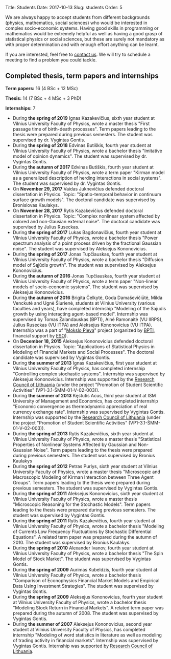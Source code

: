 Title: Students
Date: 2017-10-13
Slug: students
Order: 5

We are always happy to accept students from different backgrounds
(physics, mathematics, social sciences) who would be interested in complex
socio-economic systems. Having good skills in programming or mathematics
would be extremely helpful as well as having a good grasp of statistical
physics or social sciences, but these are surely not mandatory as with
proper determination and with enough effort anything can be learnt.

If you are interested, feel free to [contact us]({filename}/pages/about.md).
We will try to schedule a meeting to find a problem you could tackle.

## Completed thesis, term papers and internships

**Term papers:** 16 (4 BSc + 12 MSc)

**Thesis:** 14 (7 BSc + 4 MSc + 3 PhD)

**Internships:** 7

* During **the spring of 2019** Ignas Kazakevičius, sixth year student
at Vilnius University Faculty of Physics, wrote a master thesis "First
passage time of birth-death processes". Term papers leading to the
thesis were prepared during previous semesters. The student was
supervised by dr. Vygintas Gontis.
* During **the spring of 2018** Edvinas Butiškis, fourth year student
at Vilnius University Faculty of Physics, wrote a bachelor thesis
"Imitative model of opinion dynamics". The student was supervised by
dr. Vygintas Gontis.
* During **the autumn of 2017** Edvinas Butiškis, fourth year student
at Vilnius University Faculty of Physics, wrote a term paper "Kirman
model as a generalized description of herding interactions in social
systems". The student was supervised by dr. Vygintas Gontis.
* On **November 29, 2017** Vaidas Juknevičius defended doctoral
dissertation in Physics. Topic: "Spatio-temporal behavior in continuum
surface growth models". The doctoral candidate was supervised by
Bronislovas Kaulakys.
* On **November 28, 2017** Rytis Kazakevičius defended doctoral
dissertation in Physics. Topic: "Complex nonlinear system affected by
colored and non-Gausian external noise". The doctoral candidate was
supervised by Julius Ruseckas.
* During **the spring of 2017** Lukas Bagdonavičius, fourth year student
at Vilnius University Faculty of Physics, wrote a bachelor thesis "Power
spectrum analysis of a point process driven by the fractional Gaussian
noise". The student was supervised by Aleksejus Kononovicius.
* During **the spring of 2017** Jonas Tupčiauskas, fourth year student
at Vilnius University Faculty of Physics, wrote a bachelor thesis
"Diffusion model of Sąjūdis growth". The student was supervised by
Aleksejus Kononovicius.
* During **the autumn of 2016** Jonas Tupčiauskas, fourth year student
at Vilnius University Faculty of Physics, wrote a term paper "Non-linear
models of socio-economic systems". The student was supervised by Aleksejus
Kononovicius.
* During **the autumn of 2016** Brigita Čelkytė, Goda Damaševičiūtė,
Milda Venckutė and Ugnė Šiurienė, students at Vilnius University
(various faculties and years), have completed internship "Modeling of
the Sajudis growth by using interacting agent-based model". Internship
was supervised by Tomas Žalandauskas (BPTI), Ainė Ramonaitė (VU
IIRPS), Julius Ruseckas (VU ITPA) and Aleksejus Kononovicius (VU
ITPA). Internship was a part of "[Mokslo Pieva](http://mokslopieva.lt)"
project (organized by [BPTI](http://bpti.eu), financial support by
[ESO](http://www.eso.lt)).
* On **December 18, 2015** Aleksejus Kononovicius defended doctoral
dissertation in Physics. Topic:  "Applications of Statistical Physics
in Modeling of Financial Markets and Social Processes". The doctoral
candidate was supervised by Vygintas Gontis.
* During **the summer of 2013** Ignas Kazakevičius, first year student
at Vilnius University Faculty of Physics, has completed internship
"Controlling complex stochastic systems". Internship was supervised by
Aleksejus Kononovicius. Internship was supported
by the [Research Council of Lithuania](http://www.lmt.lt)
(under the project "Promotion of Student Scientific Activities"
(VP1-3.1-ŠMM-01-V-02-003)).
* During **the summer of 2013** Kęstutis Acus, third year student at
ISM University of Management and Economics, has completed internship
"Economic convergence as thermodynamic appreciation of real currency
exchange rate". Internship was supervised by Vygintas Gontis. Internship
was supported by the [Research Council of
Lithuania](http://www.lmt.lt) (under the project "Promotion of Student
Scientific Activities" (VP1-3.1-ŠMM-01-V-02-003)).
* During **the spring of 2013** Rytis Kazakevičius, sixth year student
at Vilnius University Faculty of Physics, wrote a master thesis
"Statistical Properties of Nonlinear Systems Affected by Gaussian and
Non-Gaussian Noise". Term papers leading  to the thesis were prepared
during previous semesters. The student was supervised by Bronius Kaulakys
* During **the spring of 2012** Petras Purlys, sixth year student
at Vilnius University Faculty of Physics, wrote a master thesis
"Microscopic and Macroscopic Modeling of Kirman Interaction between
Three Agent Groups". Term papers leading to the thesis were prepared
during previous semesters. The student was supervised by Vygintas Gontis.
* During **the spring of 2011** Aleksejus Kononovicius, sixth year
student at Vilnius University Faculty of Physics, wrote a master thesis
"Microscopic Reasoning for the Stochastic Models". Term papers leading
to the thesis were prepared during previous semesters. The student was
supervised by Vygintas Gontis.
* During **the spring of 2011** Rytis Kazakevičius, fourth year student
at Vilnius University Faculty of Physics, wrote a bachelor thesis
"Modeling of Currents Low Frequency Fluctuations by Stochastic Differential
Equations". A related term paper was prepared during the autumn of 2010.
The student was supervised by Bronius Kaulakys.
* During **the spring of 2010** Alexander Ivanov, fourth year student at
Vilnius University Faculty of Physics, wrote a bachelor thesis "The Spin
Model of Stock Market". The student was supervised by Vygintas Gontis.
* During **the spring of 2009** Aurimas Kubeldzis, fourth year student at
Vilnius University Faculty of Physics, wrote a bachelor thesis "Comparison
of Econophysics Financial Market Models and Empirical Data Using
Investment Strategies". The student was supervised by Vygintas Gontis.
* During **the spring of 2009** Aleksejus Kononovicius, fourth year
student at Vilnius University Faculty of Physics, wrote a bachelor thesis
"Modeling Stock Return in Financial Markets". A related term paper
was prepared during the autumn of 2008. The student was supervised by
Vygintas Gontis.
* During **the summer of 2007** Aleksejus Kononovicius, second year
student at Vilnius University Faculty of Physics, has completed internship
"Modeling of word statistics in literature as well as modeling of trading
activity in financial markets". Internship was supervised by Vygintas Gontis.
Internship was supported by [Research Council of Lithuania](http://www.lmt.lt).

